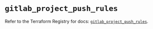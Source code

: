 # `gitlab_project_push_rules`

Refer to the Terraform Registry for docs: [`gitlab_project_push_rules`](https://registry.terraform.io/providers/gitlabhq/gitlab/18.1.0/docs/resources/project_push_rules).
